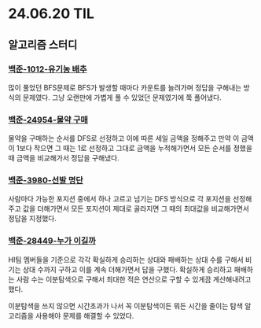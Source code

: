 # 24.06.20 TIL

## 알고리즘 스터디

### [백준-1012-유기농 배추](https://www.acmicpc.net/problem/1012)

많이 풀었던 BFS문제로 BFS가 발생할 때마다 카운트를 늘려가며 정답을 구해내는 방식의 문제였다. 그냥 오랜만에 가볍게 풀 수 있었던 문제였기에 쭉 풀어냈다.

### [백준-24954-물약 구매](https://www.acmicpc.net/problem/24954)

물약을 구매하는 순서를 DFS로 선정하고 이에 따른 세일 금액을 정해주고 만약 이 금액이 1보다 작으면 그 때는 1로 선정하고 그대로 금액을 누적해가면서 모든 순서를 정했을 때 금액을 비교해가서 정답을 구해냈다.

### [백준-3980-선발 명단](https://www.acmicpc.net/problem/3980)

사람마다 가능한 포지션 중에서 하나 고르고 넘기는 DFS 방식으로 각 포지션을 선정해주고 값을 더해가면서 모든 포지션이 제대로 골라지면 그 때의 최대값을 비교해가면서 정답을 지정했다.

### [백준-28449-누가 이길까](https://www.acmicpc.net/problem/28449)

HI팀 멤버들을 기준으로 각각 확실하게 승리하는 상대와 패배하는 상대 수를 구해서 비기는 상대 수까지 구하고 이를 계속 더해가면서 답을 구했다. 확실하게 승리하고 패배하는 사람 수는 이분탐색으로 구해서 최대한 적은 연산으로 구할 수 있게끔 계산해내려고 했다.

이분탐색을 쓰지 않으면 시간초과가 나서 꼭 이분탐색이든 뭐든 시간을 줄이는 탐색 알고리즘을 사용해야 문제를 해결할 수 있었다.
